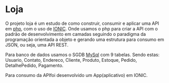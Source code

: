 # Loja

O projeto loja é um estudo de como construir, consumir e aplicar
uma API em [php](https://www.php.net/), com o uso de [IONIC](https://ionicframework.com/). Onde usamos o php para criar
a API com o padrão de desenvolvimento em camadas seguindo o paradigma
da programação orientada a objeto e gerando uma estrutura para consumo em JSON, ou seja, uma API REST.

Para banco de dados usamos o SGDB [MySql](https://www.mysql.com/) com 9 tabelas. Sendo estas:
Usuario, Contato, Endereco, Cliente, Produto, Estoque, Pedido, DetalhePedido, Pagamento.

Para consumo da APIfoi desenvolvido um App(aplicativo) em IONIC. 
